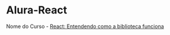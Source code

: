 # Alura-React

Nome do Curso - [React: Entendendo como a biblioteca funciona](https://cursos.alura.com.br/course/react-js)
